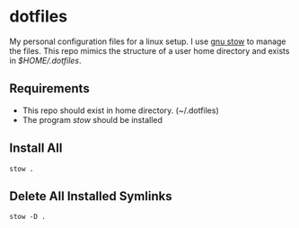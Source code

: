 # dotfiles
My personal configuration files for a linux setup. I use [gnu stow](https://www.gnu.org/software/stow/) to manage the files. 
This repo mimics the structure of a user home directory and exists in *$HOME/.dotfiles*.

## Requirements
- This repo should exist in home directory. (~/.dotfiles)
- The program *stow* should be installed

## Install All
`stow .`

## Delete All Installed Symlinks
`stow -D .`
